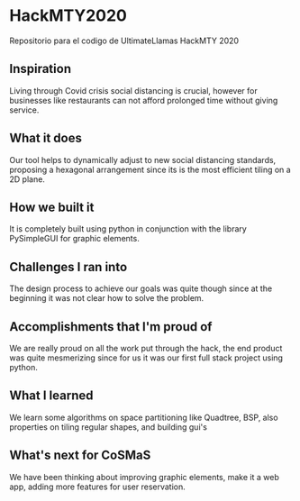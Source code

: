 # HackMTY2020
Repositorio para el codigo de UltimateLlamas HackMTY 2020

## Inspiration
Living through Covid crisis social distancing is crucial, however for businesses like restaurants can not afford prolonged time without giving service.

## What it does
Our tool helps to dynamically adjust to new social distancing standards, proposing a hexagonal arrangement since its is the most efficient tiling on a 2D plane.

## How we built it
It is completely built using python in conjunction with the library PySimpleGUI for graphic elements.

## Challenges I ran into
The design process to achieve our goals was quite though since at the beginning it was not clear how to solve the problem.

## Accomplishments that I'm proud of
We are really proud on all the work put through the hack, the end product was quite mesmerizing since for us it was our first full stack project using python.

## What I learned
We learn some algorithms on space partitioning like Quadtree, BSP, also properties on tiling regular shapes, and building gui's

## What's next for CoSMaS
We have been thinking about improving graphic elements, make it a web app, adding more features for user reservation.
